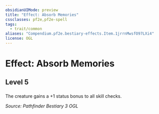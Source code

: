 ```yaml
---
obsidianUIMode: preview
title: "Effect: Absorb Memories"
cssclasses: pf2e,pf2e-spell
tags:
  - trait/common
aliases: "Compendium.pf2e.bestiary-effects.Item.1jrrnMwsfO97LXi4"
license: OGL
---
```

# Effect: Absorb Memories
## Level 5
### 






The creature gains a +1 status bonus to all skill checks.

*Source: Pathfinder Bestiary 3*
*OGL*